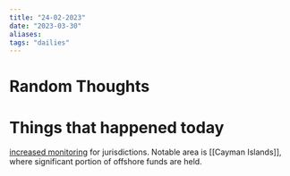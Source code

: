 ```yaml
---
title: "24-02-2023"
date: "2023-03-30"
aliases: 
tags: "dailies"
---
```


# Random Thoughts

# Things that happened today
[increased monitoring](https://www.fatf-gafi.org/en/publications/High-risk-and-other-monitored-jurisdictions/Increased-monitoring-february-2023.html) for jurisdictions. Notable area is [[Cayman Islands]], where significant portion of offshore funds are held.